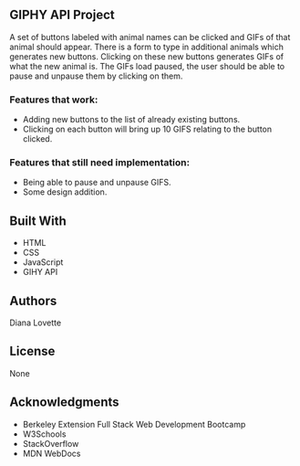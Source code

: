 ## GIPHY API Project
A set of buttons labeled with animal names can be clicked and GIFs of that animal should appear. There is a form to type in additional animals which generates new buttons. Clicking on these new buttons generates GIFs of what the new animal is. The GIFs load paused, the user should be able to pause and unpause them by clicking on them.

### Features that work:
- Adding new buttons to the list of already existing buttons.
- Clicking on each button will bring up 10 GIFS relating to the button clicked.

### Features that still need implementation:
- Being able to pause and unpause GIFS.
- Some design addition.

## Built With
- HTML
- CSS
- JavaScript
- GIHY API

## Authors
Diana Lovette

## License
None

## Acknowledgments
- Berkeley Extension Full Stack Web Development Bootcamp
- W3Schools
- StackOverflow
- MDN WebDocs
